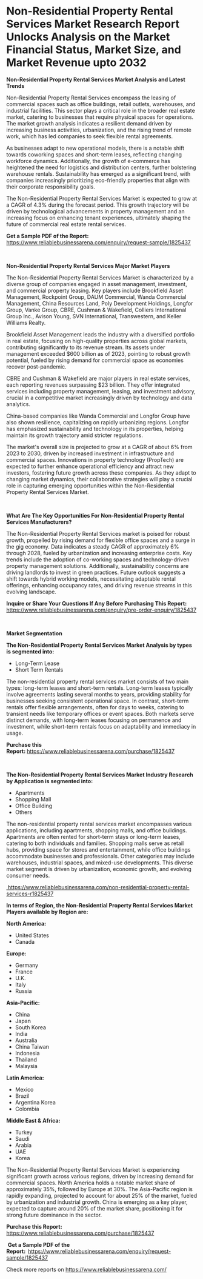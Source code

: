 <p><h1>Non-Residential Property Rental Services Market Research Report Unlocks Analysis on the Market Financial Status, Market Size, and Market Revenue upto 2032</h1></p><p><strong>Non-Residential Property Rental Services Market Analysis and Latest Trends</strong></p>
<p><p>Non-Residential Property Rental Services encompass the leasing of commercial spaces such as office buildings, retail outlets, warehouses, and industrial facilities. This sector plays a critical role in the broader real estate market, catering to businesses that require physical spaces for operations. The market growth analysis indicates a resilient demand driven by increasing business activities, urbanization, and the rising trend of remote work, which has led companies to seek flexible rental agreements.</p><p>As businesses adapt to new operational models, there is a notable shift towards coworking spaces and short-term leases, reflecting changing workforce dynamics. Additionally, the growth of e-commerce has heightened the need for logistics and distribution centers, further bolstering warehouse rentals. Sustainability has emerged as a significant trend, with companies increasingly prioritizing eco-friendly properties that align with their corporate responsibility goals.</p><p>The Non-Residential Property Rental Services Market is expected to grow at a CAGR of 4.3% during the forecast period. This growth trajectory will be driven by technological advancements in property management and an increasing focus on enhancing tenant experiences, ultimately shaping the future of commercial real estate rental services.</p></p>
<p><strong>Get a Sample PDF of the Report:&nbsp;</strong> <a href="https://www.reliablebusinessarena.com/enquiry/request-sample/1825437?utm_campaign=3042&utm_medium=2&utm_source=Github&utm_content=ia&utm_term=11032025&utm_id=non-residential-property-rental-services">https://www.reliablebusinessarena.com/enquiry/request-sample/1825437</a></p>
<p>&nbsp;</p>
<p><strong>Non-Residential Property Rental Services Major Market Players</strong></p>
<p><p>The Non-Residential Property Rental Services Market is characterized by a diverse group of companies engaged in asset management, investment, and commercial property leasing. Key players include Brookfield Asset Management, Rockpoint Group, DAUM Commercial, Wanda Commercial Management, China Resources Land, Poly Development Holdings, Longfor Group, Vanke Group, CBRE, Cushman & Wakefield, Colliers International Group Inc., Avison Young, SVN International, Transwestern, and Keller Williams Realty. </p><p>Brookfield Asset Management leads the industry with a diversified portfolio in real estate, focusing on high-quality properties across global markets, contributing significantly to its revenue stream. Its assets under management exceeded $600 billion as of 2023, pointing to robust growth potential, fueled by rising demand for commercial space as economies recover post-pandemic.</p><p>CBRE and Cushman & Wakefield are major players in real estate services, each reporting revenues surpassing $23 billion. They offer integrated services including property management, leasing, and investment advisory, crucial in a competitive market increasingly driven by technology and data analytics.</p><p>China-based companies like Wanda Commercial and Longfor Group have also shown resilience, capitalizing on rapidly urbanizing regions. Longfor has emphasized sustainability and technology in its properties, helping maintain its growth trajectory amid stricter regulations.</p><p>The market's overall size is projected to grow at a CAGR of about 6% from 2023 to 2030, driven by increased investment in infrastructure and commercial spaces. Innovations in property technology (PropTech) are expected to further enhance operational efficiency and attract new investors, fostering future growth across these companies. As they adapt to changing market dynamics, their collaborative strategies will play a crucial role in capturing emerging opportunities within the Non-Residential Property Rental Services Market.</p></p>
<p>&nbsp;</p>
<p><strong>What Are The Key Opportunities For Non-Residential Property Rental Services Manufacturers?</strong></p>
<p><p>The Non-Residential Property Rental Services market is poised for robust growth, propelled by rising demand for flexible office spaces and a surge in the gig economy. Data indicates a steady CAGR of approximately 6% through 2028, fueled by urbanization and increasing enterprise costs. Key trends include the adoption of co-working spaces and technology-driven property management solutions. Additionally, sustainability concerns are driving landlords to invest in green practices. Future outlook suggests a shift towards hybrid working models, necessitating adaptable rental offerings, enhancing occupancy rates, and driving revenue streams in this evolving landscape.</p></p>
<p><strong>Inquire or Share Your Questions If Any Before Purchasing This Report:</strong> <a href="https://www.reliablebusinessarena.com/enquiry/pre-order-enquiry/1825437?utm_campaign=3042&utm_medium=2&utm_source=Github&utm_content=ia&utm_term=11032025&utm_id=non-residential-property-rental-services">https://www.reliablebusinessarena.com/enquiry/pre-order-enquiry/1825437</a></p>
<p>&nbsp;</p>
<p><strong>Market Segmentation</strong></p>
<p><strong>The Non-Residential Property Rental Services Market Analysis by types is segmented into:</strong></p>
<p><ul><li>Long-Term Lease</li><li>Short Term Rentals</li></ul></p>
<p><p>The non-residential property rental services market consists of two main types: long-term leases and short-term rentals. Long-term leases typically involve agreements lasting several months to years, providing stability for businesses seeking consistent operational space. In contrast, short-term rentals offer flexible arrangements, often for days to weeks, catering to transient needs like temporary offices or event spaces. Both markets serve distinct demands, with long-term leases focusing on permanence and investment, while short-term rentals focus on adaptability and immediacy in usage.</p></p>
<p><strong>Purchase this Report:&nbsp;</strong><a href="https://www.reliablebusinessarena.com/purchase/1825437?utm_campaign=3042&utm_medium=2&utm_source=Github&utm_content=ia&utm_term=11032025&utm_id=non-residential-property-rental-services">https://www.reliablebusinessarena.com/purchase/1825437</a></p>
<p>&nbsp;</p>
<p><strong>The Non-Residential Property Rental Services Market Industry Research by Application is segmented into:</strong></p>
<p><ul><li>Apartments</li><li>Shopping Mall</li><li>Office Building</li><li>Others</li></ul></p>
<p><p>The non-residential property rental services market encompasses various applications, including apartments, shopping malls, and office buildings. Apartments are often rented for short-term stays or long-term leases, catering to both individuals and families. Shopping malls serve as retail hubs, providing space for stores and entertainment, while office buildings accommodate businesses and professionals. Other categories may include warehouses, industrial spaces, and mixed-use developments. This diverse market segment is driven by urbanization, economic growth, and evolving consumer needs.</p></p>
<p><a href="https://www.reliablebusinessarena.com/non-residential-property-rental-services-r1825437?utm_campaign=3042&utm_medium=2&utm_source=Github&utm_content=ia&utm_term=11032025&utm_id=non-residential-property-rental-services">&nbsp;https://www.reliablebusinessarena.com/non-residential-property-rental-services-r1825437</a></p>
<p><strong>In terms of Region, the Non-Residential Property Rental Services Market Players available by Region are:</strong></p>
<p>
    <p> <strong> North America: </strong>
        <ul>
            <li>United States</li>
            <li>Canada</li>
        </ul>
        </p> 
    <p> <strong> Europe: </strong>
        <ul>
            <li>Germany</li>
            <li>France</li>
            <li>U.K.</li>
            <li>Italy</li>
            <li>Russia</li>
        </ul>
        </p> 
    <p> <strong> Asia-Pacific: </strong>
        <ul>
            <li>China</li>
            <li>Japan</li>
            <li>South Korea</li>
            <li>India</li>
            <li>Australia</li>
            <li>China Taiwan</li>
            <li>Indonesia</li>
            <li>Thailand</li>
            <li>Malaysia</li>
        </ul>
        </p> 
    <p> <strong> Latin America: </strong>
        <ul>
            <li>Mexico</li>
            <li>Brazil</li>
            <li>Argentina Korea</li>
            <li>Colombia</li>
        </ul>
        </p> 
    <p> <strong> Middle East & Africa: </strong>
        <ul>
            <li>Turkey</li>
            <li>Saudi</li>
            <li>Arabia</li>
            <li>UAE</li>
            <li>Korea</li>
        </ul>
    </p>
    </p>
<p><p>The Non-Residential Property Rental Services Market is experiencing significant growth across various regions, driven by increasing demand for commercial spaces. North America holds a notable market share of approximately 35%, followed by Europe at 30%. The Asia-Pacific region is rapidly expanding, projected to account for about 25% of the market, fueled by urbanization and industrial growth. China is emerging as a key player, expected to capture around 20% of the market share, positioning it for strong future dominance in the sector.</p></p>
<p><strong>Purchase this Report: </strong><a href="https://www.reliablebusinessarena.com/purchase/1825437?utm_campaign=3042&utm_medium=2&utm_source=Github&utm_content=ia&utm_term=11032025&utm_id=non-residential-property-rental-services">https://www.reliablebusinessarena.com/purchase/1825437</a></p>
<p>&nbsp;<strong>Get a Sample PDF of the Report:&nbsp;&nbsp;</strong><a href="https://www.reliablebusinessarena.com/enquiry/request-sample/1825437?utm_campaign=3042&utm_medium=2&utm_source=Github&utm_content=ia&utm_term=11032025&utm_id=non-residential-property-rental-services">https://www.reliablebusinessarena.com/enquiry/request-sample/1825437</a></p>
<p><strong></strong></p>
<p>Check more reports on <a href="https://www.reliablebusinessarena.com/?utm_campaign=3042&utm_medium=2&utm_source=Github&utm_content=ia&utm_term=11032025&utm_id=non-residential-property-rental-services">https://www.reliablebusinessarena.com/</a></p>